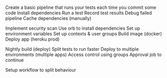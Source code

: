 
Create a basic pipeline that runs your tests each time you commit some code
Install dependencies
Run a test
Record test results
Debug failed pipeline
Cache dependencies (manually)

Implement security scan
Use orb to install dependencies
Set up environment variables
Set up contexts & user groups
Build image (docker)
Deploy app (heroku prod)


Nightly build (deploy)
Split tests to run faster
Deploy to multiple environments (multiple apps)
Access control using groups
Approval job to continue

Setup workflow to split behaviour



